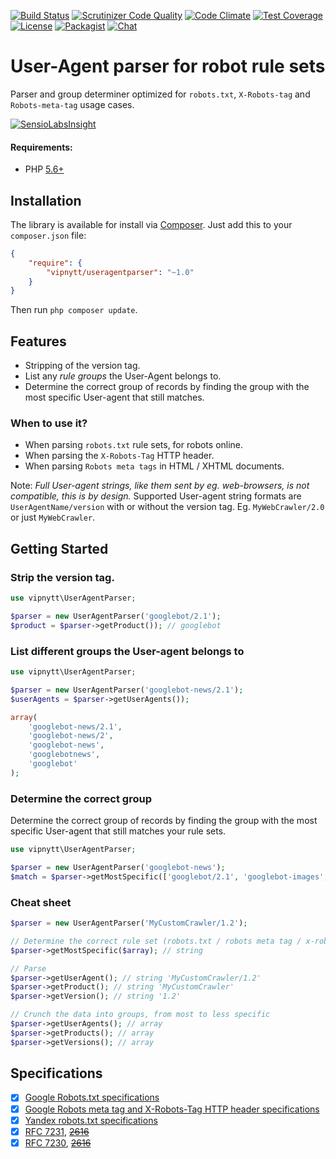 [![Build Status](https://travis-ci.org/VIPnytt/UserAgentParser.svg?branch=master)](https://travis-ci.org/VIPnytt/UserAgentParser)
[![Scrutinizer Code Quality](https://scrutinizer-ci.com/g/VIPnytt/UserAgentParser/badges/quality-score.png?b=master)](https://scrutinizer-ci.com/g/VIPnytt/UserAgentParser/?branch=master)
[![Code Climate](https://codeclimate.com/github/VIPnytt/UserAgentParser/badges/gpa.svg)](https://codeclimate.com/github/VIPnytt/UserAgentParser)
[![Test Coverage](https://codeclimate.com/github/VIPnytt/UserAgentParser/badges/coverage.svg)](https://codeclimate.com/github/VIPnytt/UserAgentParser/coverage)
[![License](https://poser.pugx.org/VIPnytt/UserAgentParser/license)](https://github.com/VIPnytt/UserAgentParser/blob/master/LICENSE)
[![Packagist](https://img.shields.io/packagist/v/vipnytt/useragentparser.svg)](https://packagist.org/packages/vipnytt/useragentparser)
[![Chat](https://badges.gitter.im/VIPnytt/UserAgentParser.svg)](https://gitter.im/VIPnytt/UserAgentParser)

# User-Agent parser for robot rule sets
Parser and group determiner optimized for ``robots.txt``, ``X-Robots-tag`` and ``Robots-meta-tag`` usage cases.

[![SensioLabsInsight](https://insight.sensiolabs.com/projects/1386c14c-546c-4c42-ac55-91ea3a3a1ae1/big.png)](https://insight.sensiolabs.com/projects/1386c14c-546c-4c42-ac55-91ea3a3a1ae1)

#### Requirements:
- PHP [5.6+](http://php.net/supported-versions.php)

## Installation
The library is available for install via [Composer](https://getcomposer.org). Just add this to your `composer.json` file:
```json
{
    "require": {
        "vipnytt/useragentparser": "~1.0"
    }
}
```
Then run `php composer update`.

## Features
- Stripping of the version tag.
- List any _rule groups_ the User-Agent belongs to.
- Determine the correct group of records by finding the group with the most specific User-agent that still matches.

### When to use it?
- When parsing `robots.txt` rule sets, for robots online.
- When parsing the ``X-Robots-Tag`` HTTP header.
- When parsing ``Robots meta tags`` in HTML / XHTML documents.

Note: _Full User-agent strings, like them sent by eg. web-browsers, is not compatible, this is by design._
Supported User-agent string formats are ``UserAgentName/version`` with or without the version tag. Eg. ``MyWebCrawler/2.0`` or just ``MyWebCrawler``.


## Getting Started

### Strip the version tag.
```php
use vipnytt\UserAgentParser;

$parser = new UserAgentParser('googlebot/2.1');
$product = $parser->getProduct()); // googlebot
```

### List different groups the User-agent belongs to
```php
use vipnytt\UserAgentParser;

$parser = new UserAgentParser('googlebot-news/2.1');
$userAgents = $parser->getUserAgents());

array(
    'googlebot-news/2.1',
    'googlebot-news/2',
    'googlebot-news',
    'googlebotnews',
    'googlebot'
);
```

### Determine the correct group
Determine the correct group of records by finding the group with the most specific User-agent that still matches your rule sets.
```php
use vipnytt\UserAgentParser;

$parser = new UserAgentParser('googlebot-news');
$match = $parser->getMostSpecific(['googlebot/2.1', 'googlebot-images', 'googlebot'])); // googlebot
```

### Cheat sheet
```php
$parser = new UserAgentParser('MyCustomCrawler/1.2');

// Determine the correct rule set (robots.txt / robots meta tag / x-robots-tag)
$parser->getMostSpecific($array); // string

// Parse
$parser->getUserAgent(); // string 'MyCustomCrawler/1.2'
$parser->getProduct(); // string 'MyCustomCrawler'
$parser->getVersion(); // string '1.2'

// Crunch the data into groups, from most to less specific
$parser->getUserAgents(); // array
$parser->getProducts(); // array
$parser->getVersions(); // array
```

## Specifications
- [x] [Google Robots.txt specifications](https://developers.google.com/webmasters/control-crawl-index/docs/robots_txt)
- [x] [Google Robots meta tag and X-Robots-Tag HTTP header specifications](https://developers.google.com/webmasters/control-crawl-index/docs/robots_meta_tag)
- [x] [Yandex robots.txt specifications](https://yandex.com/support/webmaster/controlling-robot/robots-txt.xml)
- [x] [RFC 7231](https://tools.ietf.org/html/rfc7231), [~~2616~~](https://tools.ietf.org/html/rfc2616)
- [x] [RFC 7230](https://tools.ietf.org/html/rfc7230), [~~2616~~](https://tools.ietf.org/html/rfc2616)
